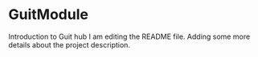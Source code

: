# GuitModule
Introduction to Guit hub
I am editing the README file. Adding some more details about the project description.
